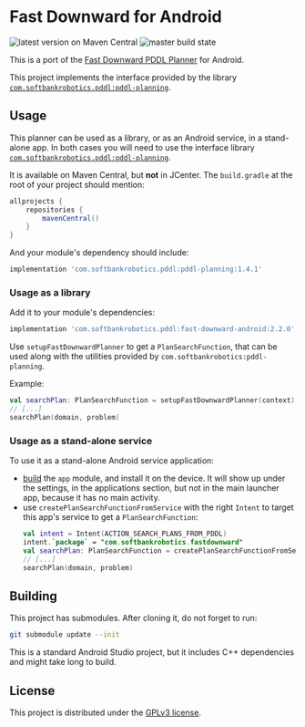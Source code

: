 # Fast Downward for Android

![](https://img.shields.io/maven-central/v/com.softbankrobotics.pddl/fast-downward-android "latest version on Maven Central")
![](https://img.shields.io/github/workflow/status/aldebaran/fast-downward-android/Android%20CI "master build state")

This is a port of the [Fast Downward PDDL Planner](http://www.fast-downward.org/) for Android.

This project implements the interface provided by the library
[`com.softbankrobotics.pddl:pddl-planning`](https://github.com/aldebaran/pddl-planning-android).

## Usage

This planner can be used as a library, or as an Android service, in a stand-alone app.
In both cases you will need to use the interface library
[`com.softbankrobotics.pddl:pddl-planning`](https://github.com/aldebaran/pddl-planning-android).

It is available on Maven Central, but **not** in JCenter.
The `build.gradle` at the root of your project should mention:

```groovy
allprojects {
    repositories {
        mavenCentral()
    }
}
```

And your module's dependency should include:
```groovy
implementation 'com.softbankrobotics.pddl:pddl-planning:1.4.1'
```

### Usage as a library

Add it to your module's dependencies:
```groovy
implementation 'com.softbankrobotics.pddl:fast-downward-android:2.2.0'
```
Use `setupFastDownwardPlanner` to get a `PlanSearchFunction`,
that can be used along with the utilities provided by `com.softbankrobotics:pddl-planning`.

Example:
```kotlin
val searchPlan: PlanSearchFunction = setupFastDownwardPlanner(context)
// [...]
searchPlan(domain, problem)
```

### Usage as a stand-alone service

To use it as a stand-alone Android service application:
- [build](#building) the `app` module, and install it on the device.
  It will show up under the settings, in the applications section,
  but not in the main launcher app, because it has no main activity.
- use `createPlanSearchFunctionFromService` with the right `Intent` to target this app's service
  to get a `PlanSearchFunction`:
  ```kotlin
  val intent = Intent(ACTION_SEARCH_PLANS_FROM_PDDL)
  intent.`package` = "com.softbankrobotics.fastdownward"
  val searchPlan: PlanSearchFunction = createPlanSearchFunctionFromService(context, intent)
  // [...]
  searchPlan(domain, problem)
  ```

## Building

This project has submodules. After cloning it, do not forget to run:

```sh
git submodule update --init
```

This is a standard Android Studio project,
but it includes C++ dependencies and might take long to build.

## License

This project is distributed under the [GPLv3 license](LICENSE).
